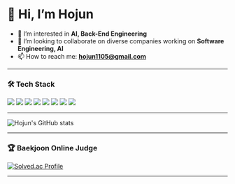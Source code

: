 # 👋 Hi, I’m Hojun

- 👀 I’m interested in **AI, Back-End Engineering**
- 💞️ I’m looking to collaborate on diverse companies working on **Software Engineering, AI**
- 📫 How to reach me: **hojun1105@gmail.com**

---

### 🛠️ Tech Stack

<img src="https://img.shields.io/badge/-Java-344CB7?style=flat-plastic&logo=java&logoColor=white"/>  
<img src="https://img.shields.io/badge/-SpringBoot-6DB33F?style=flat-plastic&logo=springboot&logoColor=white"/>  
<img src="https://img.shields.io/badge/-PostgreSQL-4169E1?style=flat-plastic&logo=postgresql&logoColor=white"/>  
<img src="https://img.shields.io/badge/-Docker-2496ED?style=flat-plastic&logo=docker&logoColor=white"/>  
<img src="https://img.shields.io/badge/-Kotlin-7F52FF?style=flat-plastic&logo=kotlin&logoColor=white"/>  
<img src="https://img.shields.io/badge/-C%23-239120?style=flat-plastic&logo=c-sharp&logoColor=white"/>  
<img src="https://img.shields.io/badge/-MSSQL-CC2927?style=flat-plastic&logo=microsoftsqlserver&logoColor=white"/>  
<img src="https://img.shields.io/badge/-Linux-FCC624?style=flat-plastic&logo=linux&logoColor=black"/>  

---

![Hojun's GitHub stats](https://github-readme-stats.vercel.app/api?username=hojun1105&show_icons=true&count_private=true&cache_seconds=1800)

---

### 🏆 Baekjoon Online Judge

[![Solved.ac Profile](http://mazassumnida.wtf/api/v2/generate_badge?boj=hojun1105)](https://solved.ac/hojun1105)

---
